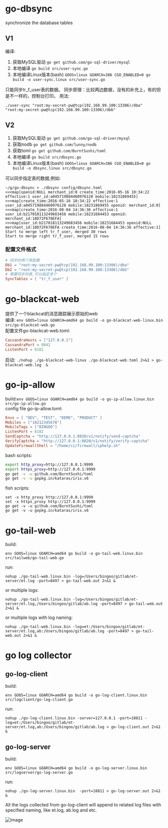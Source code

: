 # go-dbsync
synchronize the database tables

## V1
编译:

1. 获取MySQL驱动 `go get github.com/go-sql-driver/mysql`
2. 本地编译 `go build src/user-sync.go` 
3. 本地编译Linux版本(bash) `GOOS=linux GOARCH=386 CGO_ENABLED=0 go build -o user-sync.linux src/user-sync.go`

只能同步tr_f_user表的数据。
同步原理：比较两边数据，没有的补充上，有的但是不一样的，控制台打印。
用法:

`./user-sync "root:my-secret-pw@tcp(192.168.99.100:13306)/dba" "root:my-secret-pw@tcp(192.168.99.100:13306)/dbb"`

## V2

1. 获取MySQL驱动 `go get github.com/go-sql-driver/mysql`
2. 获取nodb `go get github.com/lunny/nodb`
3. 获取toml `go get github.com/BurntSushi/toml`
4. 本地编译 `go build src/dbsync.go` 
5. 本地编译Linux版本(bash) `GOOS=linux GOARCH=386 CGO_ENABLED=0 go build -o dbsync.linux src/dbsync.go`


可以同步指定表的数据,例如:

```
~/g/go-dbsync > ./dbsync config/dbsync.toml
<<<map[openid:NULL merchant_id:0 create_time:2016-05-16 10:34:22 effective:1 user_id:a045719884460976128 mobile:18231869455]
>>>map[create_time:2016-05-16 10:34:22 effective:1 user_id:a045719884460976128 mobile:18231869455 openid: merchant_id:0]
<<<map[create_time:2016-08-04 14:36:36 effective:1 user_id:b217018113249683456 mobile:18231684453 openid: merchant_id:18D72F678EFA]
>>>map[user_id:b217018113249683456 mobile:18231684453 openid:NULL merchant_id:18D72F678EFA create_time:2016-08-04 14:36:36 effective:1]
Start to merge left tr_f_user, merged 30 rows
Start to merge right tr_f_user, merged 15 rows
```

### 配置文件格式

```toml
# 同步的两个库配置
Db1 = "root:my-secret-pw@tcp(192.168.99.100:13306)/dba"
Db2 = "root:my-secret-pw@tcp(192.168.99.100:13306)/dbb"
# 需要同步的表,可以指定多个
SyncTables = [ "tr_f_user" ]
```

# go-blackcat-web
提供了一个blackcat的消息跟踪展示原始的web<br>
编译: `env GOOS=linux GOARCH=amd64 go build -o go-blackcat-web-linux.bin src/go-blackcat-web.go` <br>
配置文件go-blackcat-web.toml:

```toml
CassandraHosts = ["127.0.0.1"]
CassandraPort = 9042
ListenPort = 8181
```
启动: `./nohup ./go-blackcat-web-linux ./go-blackcat-web.toml 2>&1 > go-blackcat-web.log  &`


# go-ip-allow
build:`env GOOS=linux GOARCH=amd64 go build -o go-ip-allow.linux.bin src/go-ip-allow.go`<br/>
config file go-ip-allow.toml:

```toml
Envs = [ "DEV", "TEST", "DEMO", "PRODUCT" ]
Mobiles = ["18212345678"]
MobileTags = ["BINGOO"]
ListenPort = 8182
SendCaptcha = "http://127.0.0.1:8020/v1/notify/send-captcha"
VerifyCaptcha = "http://127.0.0.1:8020/v1/notify/verify-captcha"
UpdateFirewallShell = "/home/ci/firewall/iphelp.sh"
```
bash scripts:
```bash
export http_proxy=http://127.0.0.1:9999
export https_proxy=http://127.0.0.1:9999
go get -v -u github.com/BurntSushi/toml
go get -v -u gopkg.in/kataras/iris.v6
```
fish scripts:
```fish
set -x http_proxy http://127.0.0.1:9999
set -x https_proxy http://127.0.0.1:9999
go get -v -u github.com/BurntSushi/toml
go get -v -u gopkg.in/kataras/iris.v6
```

# go-tail-web
build:<p>`env GOOS=linux GOARCH=amd64 go build -o go-tail-web.linux.bin src/tailweb/go-tail-web.go`</p>
run:<p>`nohup ./go-tail-web.linux.bin -log=/Users/bingoo/gitlab/et-server/et.log -port=8497 > go-tail-web.out 2>&1 &`</p>
or multiple logs:<p>`nohup ./go-tail-web.linux.bin -log=/Users/bingoo/gitlab/et-server/et.log,/Users/bingoo/gitlab/ab.log -port=8497 > go-tail-web.out 2>&1 &`</p>
or multiple logs with log naming:<p>`nohup ./go-tail-web.linux.bin -log=et:/Users/bingoo/gitlab/et-server/et.log,ab:/Users/bingoo/gitlab/ab.log -port=8497 > go-tail-web.out 2>&1 &`</p>

# go log collector
## go-log-client
build:<p>`env GOOS=linux GOARCH=amd64 go build -o go-log-client.linux.bin src/logclient/go-log-client.go`</p>
run:<p>`nohup ./go-log-client.linux.bin -server=127.0.0.1 -port=10811 -log=et:/Users/bingoo/gitlab/et-server/et.log,ab:/Users/bingoo/gitlab/ab.log > go-log-client.out 2>&1 &`</p>
## go-log-server
build:<p>`env GOOS=linux GOARCH=amd64 go build -o go-log-server.linux.bin src/logserver/go-log-server.go`</p>
run:<p>`nohup ./go-log-server.linux.bin  -port=10811 > go-log-server.out 2>&1 &`</p>
All the logs collected from go-log-client will append to related log files with specified naming, like et.log, ab.log and etc.

![image](https://user-images.githubusercontent.com/1940588/28238816-9745199c-698e-11e7-8ed5-f925130a0826.png)
